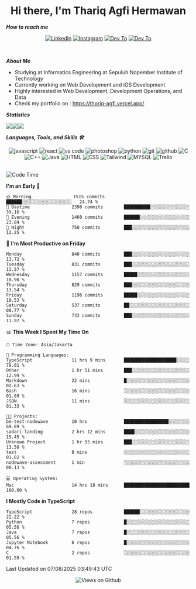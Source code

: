 <div align="center">
  <h1>Hi there, I'm Thariq Agfi Hermawan</h1>
</div>


***How to reach me***
<p align='center'>
   <a href="https://www.linkedin.com/in/thariqagfihermawan" target="_blank"><img src="https://img.shields.io/badge/LinkedIn-0077B5?style=for-the-badge&logo=linkedin&logoColor=white" alt="LinkedIn"></a>
   <a href="https://www.instagram.com/thoriqagfi" target="_blank"><img src="https://img.shields.io/badge/Instagram-E4405F?style=for-the-badge&logo=instagram&logoColor=white" alt="Instagram"></a>
   <a href="https://medium.com/@thoriq.aghfi60" target="_blank"><img src="https://img.shields.io/badge/Medium-12100E?style=for-the-badge&logo=medium&logoColor=white" alt="Dev To"></a>
   <a href="https://linktr.ee/thoriqagfi" target="_blank"><img src="https://img.shields.io/badge/linktree-1de9b6?style=for-the-badge&logo=linktree&logoColor=white" alt="Dev To"></a>
</p>

<br>

***About Me***
- Studying at Informatics Engineering at Sepuluh Nopember Institute of Technology
- Currently working on Web Development and iOS Development
- Highly interested in Web Development, Development Operations, and Data
- Check my portfolio on : https://thoriq-agfi.vercel.app/

***Statistics***

<!-- [![GitHub Streak](http://github-readme-streak-stats.herokuapp.com?user=thoriqagfi&theme=dark)](https://git.io/streak-stats) -->

<div align="center">
  <div style="display: flex;">
    <img src="http://github-readme-streak-stats.herokuapp.com?user=thoriqagfi&theme=chartreuse-dark"/>
    <img src="https://github-readme-stats.vercel.app/api/top-langs/?username=thoriqagfi&layout=compact&&theme=chartreuse-dark&langs_count=8)](https://github.com/thoriqagfi"/>
    <img src="https://github-readme-stats.vercel.app/api?username=thoriqagfi&show_icons=true&theme=chartreuse-dark"/>
  </div>
</div>

<!-- [![Top Langs](https://github-readme-stats.vercel.app/api/top-langs/?username=thoriqagfi&layout=compact&&theme=chartreuse-dark&langs_count=8)](https://github.com/thoriqagfi)
< ![Agfi's GitHub stats](https://github-readme-stats.vercel.app/api?username=thoriqagfi&show_icons=true&theme=chartreuse-dark) -->

***Languages, Tools, and Skills 🛠***

  <div align="center">
    <img src="https://img.shields.io/badge/JavaScript-F7DF1E?style=for-the-badge&logo=javascript&logoColor=black" alt="javascript" />
    <img src="https://img.shields.io/badge/React-61DAFB?style=for-the-badge&logo=react&logoColor=black" alt="react" />
    <img src="https://img.shields.io/badge/vs%20code-007ACC?style=for-the-badge&logo=visual%20studio%20code&logoColor=white" alt="vs code" />
    <img src="https://img.shields.io/badge/adobe%20photoshop-31A8FF?style=for-the-badge&logo=adobe%20photoshop&logoColor=white" alt="photoshop" />
    <img src="https://img.shields.io/badge/python-3776AB?style=for-the-badge&logo=python&logoColor=white" alt="python" />
    <img src="https://img.shields.io/badge/Git-F05032?style=for-the-badge&logo=git&logoColor=white" alt="git" />
    <img src="https://img.shields.io/badge/GitHub-100000?style=for-the-badge&logo=github&logoColor=white" alt="github" />
    <img src="https://img.shields.io/badge/c-%2300599C.svg?style=for-the-badge&logo=c&logoColor=white" alt="C" />
    <img src="https://img.shields.io/badge/c++-%2300599C.svg?style=for-the-badge&logo=c%2B%2B&logoColor=white" alt="C++" />
    <img src="https://img.shields.io/badge/Java-ED8B00?style=for-the-badge&logo=java&logoColor=white" alt="Java"/>
    <img src="https://img.shields.io/badge/HTML5-E34F26?style=for-the-badge&logo=html5&logoColor=white" alt="HTML" />
    <img src="https://img.shields.io/badge/CSS-239120?&style=for-the-badge&logo=css3&logoColor=white" alt ="CSS" />
    <img src="https://img.shields.io/badge/tailwindcss-%2338B2AC.svg?style=for-the-badge&logo=tailwind-css&logoColor=white" alt="Tailwind" />
    <img src="https://img.shields.io/badge/MySQL-00000F?style=for-the-badge&logo=mysql&logoColor=white" alt="MYSQL" />
    <img src="https://img.shields.io/badge/Trello-%23026AA7.svg?style=for-the-badge&logo=Trello&logoColor=white" alt="Trello" />
  </div><br>

<!--START_SECTION:waka-->
![Code Time](http://img.shields.io/badge/Code%20Time-1%2C332%20hrs-blue)

**I'm an Early 🐤** 

```text
🌞 Morning                1515 commits        ██████░░░░░░░░░░░░░░░░░░░   24.74 % 
🌆 Daytime                2398 commits        ██████████░░░░░░░░░░░░░░░   39.16 % 
🌃 Evening                1460 commits        ██████░░░░░░░░░░░░░░░░░░░   23.84 % 
🌙 Night                  750 commits         ███░░░░░░░░░░░░░░░░░░░░░░   12.25 % 
```
📅 **I'm Most Productive on Friday** 

```text
Monday                   840 commits         ███░░░░░░░░░░░░░░░░░░░░░░   13.72 % 
Tuesday                  831 commits         ███░░░░░░░░░░░░░░░░░░░░░░   13.57 % 
Wednesday                1157 commits        █████░░░░░░░░░░░░░░░░░░░░   18.90 % 
Thursday                 829 commits         ███░░░░░░░░░░░░░░░░░░░░░░   13.54 % 
Friday                   1196 commits        █████░░░░░░░░░░░░░░░░░░░░   19.53 % 
Saturday                 537 commits         ██░░░░░░░░░░░░░░░░░░░░░░░   08.77 % 
Sunday                   733 commits         ███░░░░░░░░░░░░░░░░░░░░░░   11.97 % 
```


📊 **This Week I Spent My Time On** 

```text
🕑︎ Time Zone: Asia/Jakarta

💬 Programming Languages: 
TypeScript               11 hrs 9 mins       ████████████████████░░░░░   78.01 % 
Other                    1 hr 51 mins        ███░░░░░░░░░░░░░░░░░░░░░░   12.99 % 
Markdown                 22 mins             █░░░░░░░░░░░░░░░░░░░░░░░░   02.63 % 
Bash                     16 mins             ░░░░░░░░░░░░░░░░░░░░░░░░░   01.89 % 
JSON                     11 mins             ░░░░░░░░░░░░░░░░░░░░░░░░░   01.33 % 

🐱‍💻 Projects: 
be-test-nodewave         10 hrs              █████████████████░░░░░░░░   69.89 % 
sadari-landing           2 hrs 12 mins       ████░░░░░░░░░░░░░░░░░░░░░   15.45 % 
Unknown Project          1 hr 55 mins        ███░░░░░░░░░░░░░░░░░░░░░░   13.50 % 
test                     8 mins              ░░░░░░░░░░░░░░░░░░░░░░░░░   01.02 % 
nodewave-assessment      1 min               ░░░░░░░░░░░░░░░░░░░░░░░░░   00.13 % 

💻 Operating System: 
Mac                      14 hrs 18 mins      █████████████████████████   100.00 % 
```

**I Mostly Code in TypeScript** 

```text
TypeScript               28 repos            ██████░░░░░░░░░░░░░░░░░░░   22.22 % 
Python                   7 repos             █░░░░░░░░░░░░░░░░░░░░░░░░   05.56 % 
Java                     7 repos             █░░░░░░░░░░░░░░░░░░░░░░░░   05.56 % 
Jupyter Notebook         6 repos             █░░░░░░░░░░░░░░░░░░░░░░░░   04.76 % 
C                        2 repos             ░░░░░░░░░░░░░░░░░░░░░░░░░   01.59 % 
```




 Last Updated on 07/08/2025 03:49:43 UTC
<!--END_SECTION:waka-->

<div align="center">
<img src="https://komarev.com/ghpvc/?username=thoriqagfi&color=blue" alt="Views on Github" />
</div>
